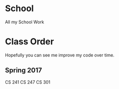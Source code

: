 # School
All my School Work


# Class Order
Hopefully you can see me improve my code over time.

## Spring 2017
CS 241
CS 247
CS 301
